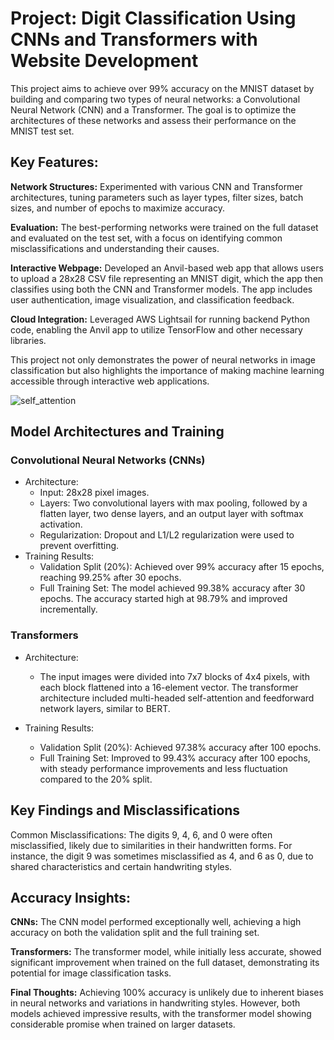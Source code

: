 # Project: Digit Classification Using CNNs and Transformers with Website Development 

This project aims to achieve over 99% accuracy on the MNIST dataset by building and comparing two types of neural networks: a Convolutional Neural Network (CNN) and a Transformer. The goal is to optimize the architectures of these networks and assess their performance on the MNIST test set.

## Key Features:
**Network Structures:** Experimented with various CNN and Transformer architectures, tuning parameters such as layer types, filter sizes, batch sizes, and number of epochs to maximize accuracy.

**Evaluation:** The best-performing networks were trained on the full dataset and evaluated on the test set, with a focus on identifying common misclassifications and understanding their causes.

**Interactive Webpage:** Developed an Anvil-based web app that allows users to upload a 28x28 CSV file representing an MNIST digit, which the app then classifies using both the CNN and Transformer models. The app includes user authentication, image visualization, and classification feedback.

**Cloud Integration:** Leveraged AWS Lightsail for running backend Python code, enabling the Anvil app to utilize TensorFlow and other necessary libraries.

This project not only demonstrates the power of neural networks in image classification but also highlights the importance of making machine learning accessible through interactive web applications.

![self_attention](https://github.com/user-attachments/assets/b2d2bcbd-8b69-454c-8bb2-40c61d38b173)


## Model Architectures and Training
### Convolutional Neural Networks (CNNs)
- Architecture:
  - Input: 28x28 pixel images.
  - Layers: Two convolutional layers with max pooling, followed by a flatten layer, two dense layers, and an output layer with softmax activation.
  - Regularization: Dropout and L1/L2 regularization were used to prevent overfitting.
- Training Results:
  - Validation Split (20%): Achieved over 99% accuracy after 15 epochs, reaching 99.25% after 30 epochs.
  - Full Training Set: The model achieved 99.38% accuracy after 30 epochs. The accuracy started high at 98.79% and improved incrementally.
    
### Transformers
- Architecture:
  - The input images were divided into 7x7 blocks of 4x4 pixels, with each block flattened       into a 16-element vector. The transformer architecture included multi-headed self-attention and feedforward network layers, similar to BERT.
    
- Training Results:
  - Validation Split (20%): Achieved 97.38% accuracy after 100 epochs.
  - Full Training Set: Improved to 99.43% accuracy after 100 epochs, with steady performance improvements and less fluctuation compared to the 20% split.

## Key Findings and Misclassifications
Common Misclassifications: The digits 9, 4, 6, and 0 were often misclassified, likely due to similarities in their handwritten forms. For instance, the digit 9 was sometimes misclassified as 4, and 6 as 0, due to shared characteristics and certain handwriting styles.

## Accuracy Insights:

**CNNs:** The CNN model performed exceptionally well, achieving a high accuracy on both the validation split and the full training set.

**Transformers:** The transformer model, while initially less accurate, showed significant improvement when trained on the full dataset, demonstrating its potential for image classification tasks.

**Final Thoughts:** Achieving 100% accuracy is unlikely due to inherent biases in neural networks and variations in handwriting styles. However, both models achieved impressive results, with the transformer model showing considerable promise when trained on larger datasets.
